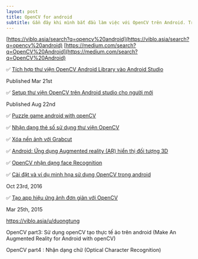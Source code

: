 ```yaml
---
layout: post
title: OpenCV for android
subtitle: Gần đây khi mình bắt đầu làm việc với OpenCV trên Android. Trong quá trình tìm kiếm việc tích hợp OpenCV vào Android Studio mình gặp rất nhiều khó khăn do các bài hướng dẫn đã lỗi thời không còn phù hợp với hiện tại. Vì vậy mình quyết định viết một hướng dẫn đơn giản về việc này.
---
```


[https://viblo.asia/search?q=opencv%20android](https://viblo.asia/search?q=opencv%20android)
[https://medium.com/search?q=OpenCV%20Android](https://medium.com/search?q=OpenCV%20Android)


✅ [Tích hợp thư viện OpenCV Android Library vào Android Studio](https://viblo.asia/p/tich-hop-thu-vien-opencv-android-library-vao-android-studio-bJzKmGDYl9N)

Published Mar 21st

✅ [Setup thư viện OpenCV trên Android studio cho người mới](https://viblo.asia/p/setup-thu-vien-opencv-tren-android-studio-cho-nguoi-moi-djeZ1G0o5Wz)

Published Aug 22nd

✅ [Puzzle game android with openCV](https://viblo.asia/p/puzzle-game-android-with-opencv-57rVRqKqG4bP)

✅ [Nhận dạng thẻ số sử dụng thư viện OpenCV](https://viblo.asia/p/nhan-dang-the-so-su-dung-thu-vien-opencv-1VgZvozmlAw)

✅ [Xóa nền ảnh với Grabcut](https://viblo.asia/p/xoa-nen-anh-voi-grabcut-2p1PvQPVGldr)

✅ [Android: Ứng dụng Augmented reality (AR) hiển thị đối tượng 3D](https://viblo.asia/p/android-ung-dung-augmented-reality-ar-hien-thi-doi-tuong-3d-6J3ZgkePZmB)

✅ [OpenCV nhận dạng face Recognition](https://viblo.asia/p/opencv-nhan-dang-face-recognition-ZjlearmzkqJ)

✅ [Cài đặt và ví dụ minh họa sử dụng OpenCV trong android](https://viblo.asia/p/cai-dat-va-vi-du-minh-hoa-su-dung-opencv-trong-android-DKBedwNjGdX)

Oct 23rd, 2016

✅ [Tạo app hiệu ứng ảnh đơn giản với OpenCV](https://viblo.asia/p/tao-app-hieu-ung-anh-don-gian-voi-opencv-57rVRqYVR4bP)

Mar 25th, 2015


https://viblo.asia/u/duongtung

OpenCV part3: Sử dụng openCV tạo thực tế ảo trên android (Make An Augmented Reality for Android with openCV)

OpenCV part4 : Nhận dạng chữ (Optical Character Recognition)
